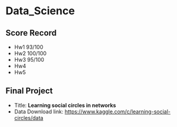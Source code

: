 # Data_Science

## Score Record
* Hw1 93/100
* Hw2 100/100
* Hw3 95/100
* Hw4
* Hw5 

## Final Project
* Title: **Learning social circles in networks**
* Data Download link: https://www.kaggle.com/c/learning-social-circles/data
